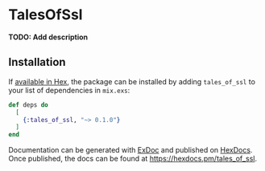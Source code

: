 # TalesOfSsl

**TODO: Add description**

## Installation

If [available in Hex](https://hex.pm/docs/publish), the package can be installed
by adding `tales_of_ssl` to your list of dependencies in `mix.exs`:

```elixir
def deps do
  [
    {:tales_of_ssl, "~> 0.1.0"}
  ]
end
```

Documentation can be generated with [ExDoc](https://github.com/elixir-lang/ex_doc)
and published on [HexDocs](https://hexdocs.pm). Once published, the docs can
be found at <https://hexdocs.pm/tales_of_ssl>.

